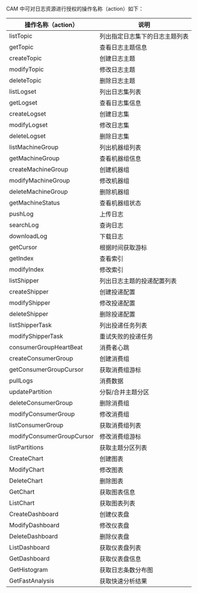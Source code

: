 

CAM 中可对日志资源进行授权的操作名称（action）如下：

| 操作名称（action）        | 说明                           |
| ------------------------- | ------------------------------ |
| listTopic                 | 列出指定日志集下的日志主题列表 |
| getTopic                  | 查看日志主题信息               |
| createTopic               | 创建日志主题                   |
| modifyTopic               | 修改日志主题                   |
| deleteTopic               | 删除日志主题                   |
| listLogset                | 列出日志集列表                 |
| getLogset                 | 查看日志集信息                 |
| createLogset              | 创建日志集                     |
| modifyLogset              | 修改日志集                     |
| deleteLogset              | 删除日志集                     |
| listMachineGroup          | 列出机器组列表                 |
| getMachineGroup           | 查看机器组信息                 |
| createMachineGroup        | 创建机器组                     |
| modifyMachineGroup        | 修改机器组                     |
| deleteMachineGroup        | 删除机器组                     |
| getMachineStatus          | 查看机器组状态                 |
| pushLog                   | 上传日志                       |
| searchLog                 | 查询日志                       |
| downloadLog               | 下载日志                       |
| getCursor                 | 根据时间获取游标               |
| getIndex                  | 查看索引                       |
| modifyIndex               | 修改索引                       |
| listShipper               | 列出日志主题的投递配置列表     |
| createShipper             | 创建投递配置                   |
| modifyShipper             | 修改投递配置                   |
| deleteShipper             | 删除投递配置                   |
| listShipperTask           | 列出投递任务列表               |
| modifyShipperTask         | 重试失败的投递任务             |
| consumerGroupHeartBeat    | 消费者心跳                     |
| createConsumerGroup       | 创建消费组                     |
| getConsumerGroupCursor    | 获取消费组游标                 |
| pullLogs                  | 消费数据                       |
| updatePartition           | 分裂/合并主题分区              |
| deleteConsumerGroup       | 删除消费组                     |
| modifyConsumerGroup       | 修改消费组                     |
| listConsumerGroup         | 获取消费组列表                 |
| modifyConsumerGroupCursor | 修改消费组游标                 |
| listPartitions            | 获取主题分区列表               |
| CreateChart               | 创建图表                       |
| ModifyChart               | 修改图表                       |
| DeleteChart               | 删除图表                       |
| GetChart                  | 获取图表信息                   |
| ListChart                 | 获取图表列表                   |
| CreateDashboard           | 创建仪表盘                     |
| ModifyDashboard           | 修改仪表盘                     |
| DeleteDashboard           | 删除仪表盘                     |
| ListDashboard             | 获取仪表盘列表                 |
| GetDashboard              | 获取仪表盘信息                 |
| GetHistogram              | 获取日志条数分布图             |
| GetFastAnalysis           | 获取快速分析结果               |


